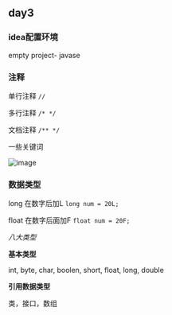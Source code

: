 ## day3
### idea配置环境

empty project- javase 

### 注释
单行注释
`//`

多行注释
`/*
*/`

文档注释
`/**
*/`

一些关键词

![image](https://user-images.githubusercontent.com/91414286/188293984-fac4821d-2255-4649-a852-7c04b5de86e8.png)


### 数据类型
long 在数字后加L
`long num = 20L;`

float 在数字后面加F
`float num = 20F;`

*八大类型*

**基本类型**

int, byte, char, boolen, short, float, long, double

**引用数据类型**

类，接口，数组
